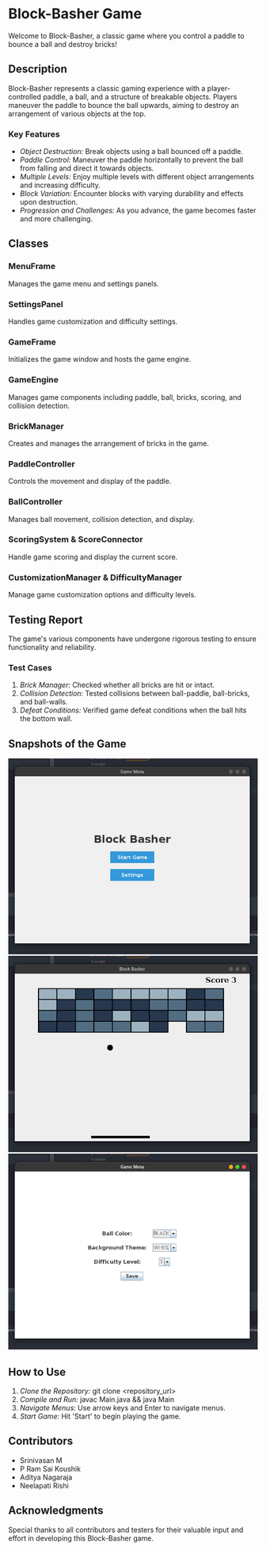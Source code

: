 # Block-Basher Game

Welcome to Block-Basher, a classic game where you control a paddle to bounce a ball and destroy bricks!

## Description

Block-Basher represents a classic gaming experience with a player-controlled paddle, a ball, and a structure of breakable objects. Players maneuver the paddle to bounce the ball upwards, aiming to destroy an arrangement of various objects at the top.

### Key Features

- *Object Destruction:* Break objects using a ball bounced off a paddle.
- *Paddle Control:* Maneuver the paddle horizontally to prevent the ball from falling and direct it towards objects.
- *Multiple Levels:* Enjoy multiple levels with different object arrangements and increasing difficulty.
- *Block Variation:* Encounter blocks with varying durability and effects upon destruction.
- *Progression and Challenges:* As you advance, the game becomes faster and more challenging.

## Classes

### MenuFrame

Manages the game menu and settings panels.

### SettingsPanel

Handles game customization and difficulty settings.

### GameFrame

Initializes the game window and hosts the game engine.

### GameEngine

Manages game components including paddle, ball, bricks, scoring, and collision detection.

### BrickManager

Creates and manages the arrangement of bricks in the game.

### PaddleController

Controls the movement and display of the paddle.

### BallController

Manages ball movement, collision detection, and display.

### ScoringSystem & ScoreConnector

Handle game scoring and display the current score.

### CustomizationManager & DifficultyManager

Manage game customization options and difficulty levels.

## Testing Report

The game's various components have undergone rigorous testing to ensure functionality and reliability. 

### Test Cases

1. *Brick Manager:* Checked whether all bricks are hit or intact.
2. *Collision Detection:* Tested collisions between ball-paddle, ball-bricks, and ball-walls.
3. *Defeat Conditions:* Verified game defeat conditions when the ball hits the bottom wall.

## Snapshots of the Game

![StartUp](./Start_Menu.png)
![StartUp](./BrickGame.png)
![StartUp](./Settings.png)

## How to Use

1. *Clone the Repository:* git clone <repository_url>
2. *Compile and Run:* javac Main.java && java Main
3. *Navigate Menus:* Use arrow keys and Enter to navigate menus.
4. *Start Game:* Hit 'Start' to begin playing the game.

## Contributors

- Srinivasan M
- P Ram Sai Koushik
- Aditya Nagaraja
- Neelapati Rishi

## Acknowledgments

Special thanks to all contributors and testers for their valuable input and effort in developing this Block-Basher game.
